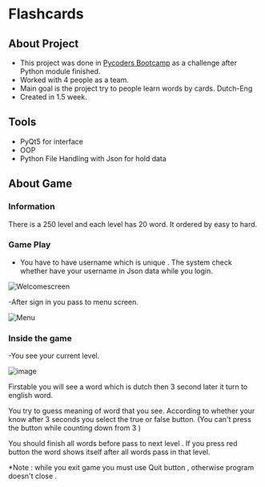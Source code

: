 

# Flashcards
## About Project
- This project was done in [Pycoders Bootcamp](https://github.com/pycoders-nl) as a challenge after Python module finished.
- Worked with 4 people as a team.
- Main goal is the project try to people learn words by cards. Dutch-Eng
- Created in 1.5 week.


## Tools
- PyQt5 for interface
- OOP
- Python File Handling with Json for hold data

## About Game
### Information
There is a 250 level and each level has 20 word. It ordered by easy to hard.

### Game Play
- You have to have username which is unique . The system check whether have your username in Json data while you login.

![Welcomescreen](https://user-images.githubusercontent.com/70334899/149658380-e65b37ab-2d03-458e-8565-c0c62ef8250f.PNG)


-After sign in you  pass to menu screen.

![Menu](https://user-images.githubusercontent.com/70334899/149658396-39f57ddf-dd80-4392-8702-4cc8fb89479b.PNG)



### Inside the game 

-You see your current level.

![image](https://user-images.githubusercontent.com/70334899/149659270-02ed4c96-ddb0-45b9-b4e9-3e6ada0188f3.png)

Firstable you will see a word which is dutch then 3 second later it turn to english word.


You try to guess meaning of word that you see. According to whether your know after 3 seconds you select the true or false button. (You can't press the button while counting down from 3 )


You should finish all words before pass to next level . If you press red button the word shows itself after all words pass in that level.


*Note :  while you exit game you must use Quit button , otherwise program doesn't close . 





